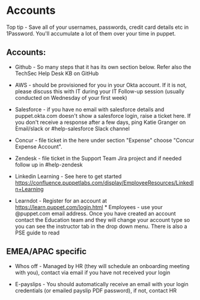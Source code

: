 # Accounts

Top tip - Save all of your usernames, passwords, credit card details etc in 1Password. You'll accumulate a lot of them over your time in puppet.

## Accounts:
* Github - So many steps that it has its own section below. Refer also the TechSec Help Desk KB on GitHub

* AWS - should be provisioned for you in your Okta account. If it is not, please discuss this with IT during your IT Follow-up session (usually conducted on Wednesday of your first week)

* Salesforce - if you have no email with salesforce details and puppet.okta.com doesn't show a salesforce login, raise a ticket here. If you don't receive a response after a few days, ping Katie Granger on Email/slack or #help-salesforce Slack channel

* Concur - file ticket in the here under section "Expense" choose "Concur Expense Account".

* Zendesk - file ticket in the Support Team Jira project and if needed follow up in #help-zendesk

* Linkedin Learning - See here to get started https://confluence.puppetlabs.com/display/EmployeeResources/LinkedIn+Learning

* Learndot - Register for an account at https://learn.puppet.com/login.html * Employees - use your @puppet.com email address. Once you have created an account contact the Education team and they will change your account type so you can see the instructor tab in the drop down menu. There is also a PSE guide to read

## EMEA/APAC specific

* Whos off - Managed by HR (they will schedule an onboarding meeting with you), contact via email if you have not received your login

* E-payslips - You should automatically receive an email with your login credentials (or emailed payslip PDF password), if not, contact HR